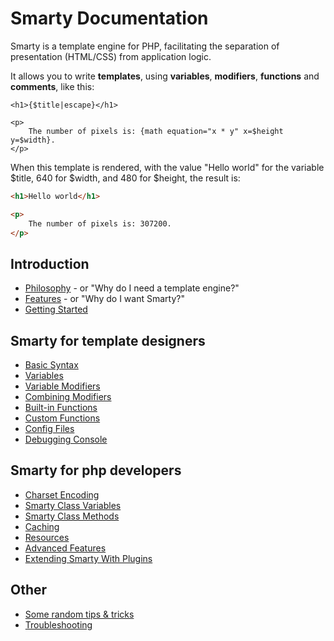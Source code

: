 # Smarty Documentation
Smarty is a template engine for PHP, facilitating the separation of presentation (HTML/CSS) from application logic. 

It allows you to write **templates**, using **variables**, **modifiers**, **functions** and **comments**, like this:
```smarty
<h1>{$title|escape}</h1>

<p>
    The number of pixels is: {math equation="x * y" x=$height y=$width}.
</p>
```

When this template is rendered, with the value "Hello world" for the variable $title, 640 for $width, 
and 480 for $height, the result is:
```html
<h1>Hello world</h1>

<p>
    The number of pixels is: 307200.
</p>
```

## Introduction
- [Philosophy](./philosophy.md) - or "Why do I need a template engine?"
- [Features](./features.md) - or "Why do I want Smarty?"
- [Getting Started](./getting-started.md)

## Smarty for template designers
- [Basic Syntax](designers/language-basic-syntax/index.md)
- [Variables](designers/language-variables/index.md)
- [Variable Modifiers](designers/language-modifiers/index.md)
- [Combining Modifiers](./designers/language-combining-modifiers.md)
- [Built-in Functions](designers/language-builtin-functions/index.md)
- [Custom Functions](designers/language-custom-functions/index.md)
- [Config Files](./designers/config-files.md)
- [Debugging Console](./designers/chapter-debugging-console.md)

## Smarty for php developers
- [Charset Encoding](./programmers/charset.md)
- [Smarty Class Variables](./programmers/api-variables.md)
- [Smarty Class Methods](./programmers/api-functions.md)
- [Caching](./programmers/caching.md)
- [Resources](./programmers/resources.md)
- [Advanced Features](./programmers/advanced-features.md)
- [Extending Smarty With Plugins](./programmers/plugins.md)

## Other
- [Some random tips & tricks](./appendixes/tips.md)
- [Troubleshooting](./appendixes/troubleshooting.md)

